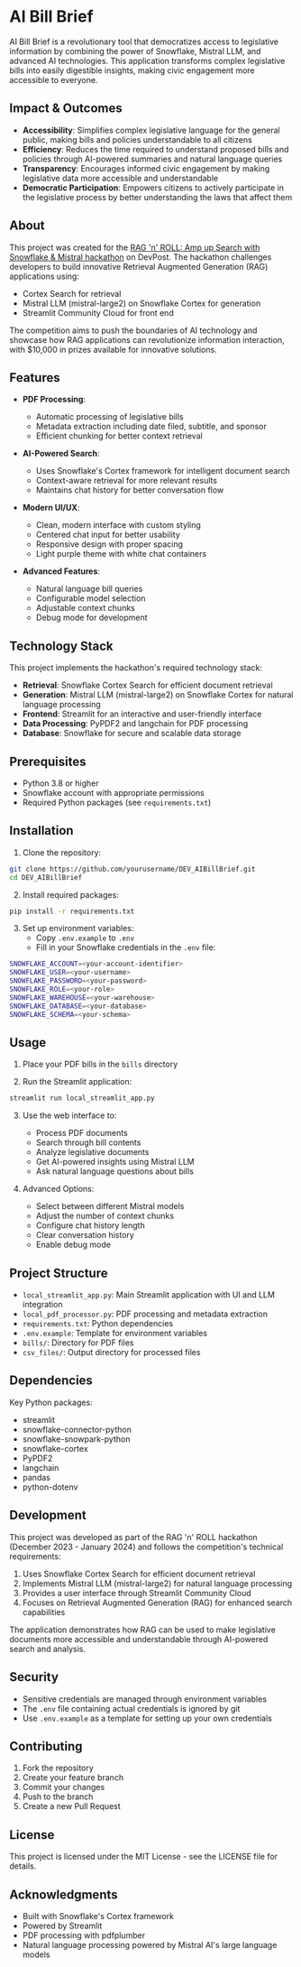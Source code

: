 # AI Bill Brief

AI Bill Brief is a revolutionary tool that democratizes access to legislative information by combining the power of Snowflake, Mistral LLM, and advanced AI technologies. This application transforms complex legislative bills into easily digestible insights, making civic engagement more accessible to everyone.

## Impact & Outcomes

- **Accessibility**: Simplifies complex legislative language for the general public, making bills and policies understandable to all citizens
- **Efficiency**: Reduces the time required to understand proposed bills and policies through AI-powered summaries and natural language queries
- **Transparency**: Encourages informed civic engagement by making legislative data more accessible and understandable
- **Democratic Participation**: Empowers citizens to actively participate in the legislative process by better understanding the laws that affect them

## About

This project was created for the [RAG 'n' ROLL: Amp up Search with Snowflake & Mistral hackathon](https://snowflake-mistral-rag.devpost.com/) on DevPost. The hackathon challenges developers to build innovative Retrieval Augmented Generation (RAG) applications using:

- Cortex Search for retrieval
- Mistral LLM (mistral-large2) on Snowflake Cortex for generation
- Streamlit Community Cloud for front end

The competition aims to push the boundaries of AI technology and showcase how RAG applications can revolutionize information interaction, with $10,000 in prizes available for innovative solutions.

## Features

- **PDF Processing**: 
  - Automatic processing of legislative bills
  - Metadata extraction including date filed, subtitle, and sponsor
  - Efficient chunking for better context retrieval

- **AI-Powered Search**: 
  - Uses Snowflake's Cortex framework for intelligent document search
  - Context-aware retrieval for more relevant results
  - Maintains chat history for better conversation flow

- **Modern UI/UX**:
  - Clean, modern interface with custom styling
  - Centered chat input for better usability
  - Responsive design with proper spacing
  - Light purple theme with white chat containers

- **Advanced Features**:
  - Natural language bill queries
  - Configurable model selection
  - Adjustable context chunks
  - Debug mode for development

## Technology Stack

This project implements the hackathon's required technology stack:
- **Retrieval**: Snowflake Cortex Search for efficient document retrieval
- **Generation**: Mistral LLM (mistral-large2) on Snowflake Cortex for natural language processing
- **Frontend**: Streamlit for an interactive and user-friendly interface
- **Data Processing**: PyPDF2 and langchain for PDF processing
- **Database**: Snowflake for secure and scalable data storage

## Prerequisites

- Python 3.8 or higher
- Snowflake account with appropriate permissions
- Required Python packages (see `requirements.txt`)

## Installation

1. Clone the repository:
```bash
git clone https://github.com/yourusername/DEV_AIBillBrief.git
cd DEV_AIBillBrief
```

2. Install required packages:
```bash
pip install -r requirements.txt
```

3. Set up environment variables:
   - Copy `.env.example` to `.env`
   - Fill in your Snowflake credentials in the `.env` file:
```bash
SNOWFLAKE_ACCOUNT=<your-account-identifier>
SNOWFLAKE_USER=<your-username>
SNOWFLAKE_PASSWORD=<your-password>
SNOWFLAKE_ROLE=<your-role>
SNOWFLAKE_WAREHOUSE=<your-warehouse>
SNOWFLAKE_DATABASE=<your-database>
SNOWFLAKE_SCHEMA=<your-schema>
```

## Usage

1. Place your PDF bills in the `bills` directory

2. Run the Streamlit application:
```bash
streamlit run local_streamlit_app.py
```

3. Use the web interface to:
   - Process PDF documents
   - Search through bill contents
   - Analyze legislative documents
   - Get AI-powered insights using Mistral LLM
   - Ask natural language questions about bills
   
4. Advanced Options:
   - Select between different Mistral models
   - Adjust the number of context chunks
   - Configure chat history length
   - Clear conversation history
   - Enable debug mode

## Project Structure

- `local_streamlit_app.py`: Main Streamlit application with UI and LLM integration
- `local_pdf_processor.py`: PDF processing and metadata extraction
- `requirements.txt`: Python dependencies
- `.env.example`: Template for environment variables
- `bills/`: Directory for PDF files
- `csv_files/`: Output directory for processed files

## Dependencies

Key Python packages:
- streamlit
- snowflake-connector-python
- snowflake-snowpark-python
- snowflake-cortex
- PyPDF2
- langchain
- pandas
- python-dotenv

## Development

This project was developed as part of the RAG 'n' ROLL hackathon (December 2023 - January 2024) and follows the competition's technical requirements:

1. Uses Snowflake Cortex Search for efficient document retrieval
2. Implements Mistral LLM (mistral-large2) for natural language processing
3. Provides a user interface through Streamlit Community Cloud
4. Focuses on Retrieval Augmented Generation (RAG) for enhanced search capabilities

The application demonstrates how RAG can be used to make legislative documents more accessible and understandable through AI-powered search and analysis.

## Security

- Sensitive credentials are managed through environment variables
- The `.env` file containing actual credentials is ignored by git
- Use `.env.example` as a template for setting up your own credentials

## Contributing

1. Fork the repository
2. Create your feature branch
3. Commit your changes
4. Push to the branch
5. Create a new Pull Request

## License

This project is licensed under the MIT License - see the LICENSE file for details.

## Acknowledgments

- Built with Snowflake's Cortex framework
- Powered by Streamlit
- PDF processing with pdfplumber
- Natural language processing powered by Mistral AI's large language models
